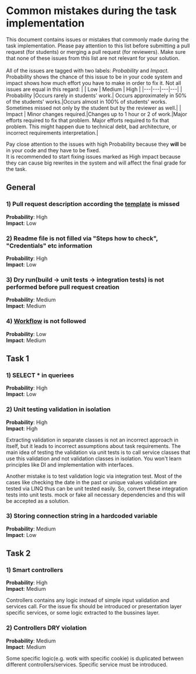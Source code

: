 # Common mistakes during the task implementation

This document contains issues or mistakes that commonly made during the task implementation. Please pay attention to this list before submitting a pull request (for students) or merging a pull request (for reviewers). Make sure that none of these issues from this list are not relevant for your solution.<br/><br/>
All of the issues are tagged with two labels: *Probability* and *Impact*. Probability shows the chance of this issue to be in your code system and impact shows how much effort you have to make in order to fix it. Not all issues are equal in this regard:
|   | Low | Medium | High |
|---|---|---|---|
| Probability  |Occurs rarely in students' work.| Occurs approximately in 50% of the students' works.|Occurs almost in 100% of students' works. Sometimes missed not only by the student but by the reviewer as well.|
| Impact  | Minor changes required.|Changes up to 1 hour or 2 of work.|Major efforts required to fix that problem. Major efforts required to fix that problem. This might happen due to technical debt, bad architecture, or incorrect requirements interpretation.| 

Pay close attention to the issues with high Probability because they **will** be in your code and they have to be fixed.<br/>
It is recommended to start fixing issues marked as High impact because they can cause big rewrites in the system and will affect the final grade for the task.

## General
### 1) Pull request description according the [template](https://github.com/EPAM-Gomel-NET-Lab/Docs/blob/main/docs/pull_request_template.md]) is missed
**Probability**: High</br>
**Impact**: Low

### 2) Readme file is not filled via "Steps how to check", "Credentials" etc information
**Probability**: High</br>
**Impact**: Low

### 3) Dry run(build -> unit tests -> integration tests) is not performed before pull request creation
**Probability**: Medium</br>
**Impact**: Medium

### 4) [Workflow](https://github.com/EPAM-Gomel-NET-Lab/Docs/blob/main/docs/workflow.md) is not followed
**Probability**: Low</br>
**Impact**: Medium

## Task 1
### 1) SELECT * in queriees
**Probability**: High</br>
**Impact**: Low

### 2) Unit testing validation in isolation
**Probability**: High</br>
**Impact**: High

Extracting validation in separate classes is not an incorrect approach in itself, but it leads to incorrect assumptions about task requirements. The main idea of testing the validation via unit tests is to call service classes that use this validation and not validation classes in isolation. You won't learn principles like DI and implementation with interfaces.

Another mistake is to test validation logic via integration test. Most of the cases like checking the date in the past or unique values validation are tested via LINQ thus can be unit tested easily. So, convert these integration tests into unit tests. mock or fake all necessary dependencies and this will be accepted as a solution.

### 3) Storing connection string in a hardcoded variable
**Probability**: Medium</br>
**Impact**: Low

## Task 2
### 1) Smart controllers
**Probability**: High</br>
**Impact**: Medium

Controllers contains any logic instead of simple input validation and services call. For the issue fix should be introduced or presentation layer specific services, or some logic extracted to the bussines layer.

### 2) Controllers DRY violation
**Probability**: Medium</br>
**Impact**: Medium

Some specific logic(e.g. wotk with specific cookie) is duplicated between different controllers/services. Specific service must be introduced.
